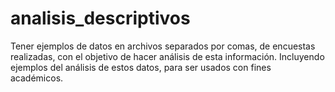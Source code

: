 # analisis_descriptivos
Tener ejemplos de datos en archivos separados por comas, de encuestas realizadas, con el objetivo de hacer análisis de esta información. Incluyendo ejemplos del análisis de estos datos, para ser usados con fines académicos.
